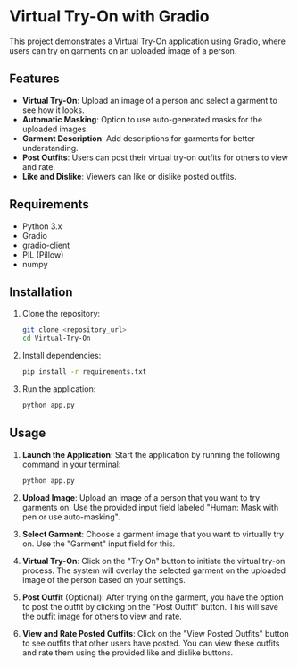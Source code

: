 # Virtual Try-On with Gradio

This project demonstrates a Virtual Try-On application using Gradio, where users can try on garments on an uploaded image of a person.

## Features

- **Virtual Try-On**: Upload an image of a person and select a garment to see how it looks.
- **Automatic Masking**: Option to use auto-generated masks for the uploaded images.
- **Garment Description**: Add descriptions for garments for better understanding.
- **Post Outfits**: Users can post their virtual try-on outfits for others to view and rate.
- **Like and Dislike**: Viewers can like or dislike posted outfits.

## Requirements

- Python 3.x
- Gradio
- gradio-client
- PIL (Pillow)
- numpy

## Installation

1. Clone the repository:

   ```bash
   git clone <repository_url>
   cd Virtual-Try-On
   ```

2. Install dependencies:

   ```bash
   pip install -r requirements.txt
   ```

3. Run the application:

   ```bash
   python app.py
   ```

## Usage

1. **Launch the Application**: Start the application by running the following command in your terminal:

   ```bash
   python app.py
   ```

2. **Upload Image**: Upload an image of a person that you want to try garments on. Use the provided input field labeled "Human: Mask with pen or use auto-masking".

3. **Select Garment**: Choose a garment image that you want to virtually try on. Use the "Garment" input field for this.

4. **Virtual Try-On**: Click on the "Try On" button to initiate the virtual try-on process. The system will overlay the selected garment on the uploaded image of the person based on your settings.

5. **Post Outfit** (Optional): After trying on the garment, you have the option to post the outfit by clicking on the "Post Outfit" button. This will save the outfit image for others to view and rate.

6. **View and Rate Posted Outfits**: Click on the "View Posted Outfits" button to see outfits that other users have posted. You can view these outfits and rate them using the provided like and dislike buttons.
